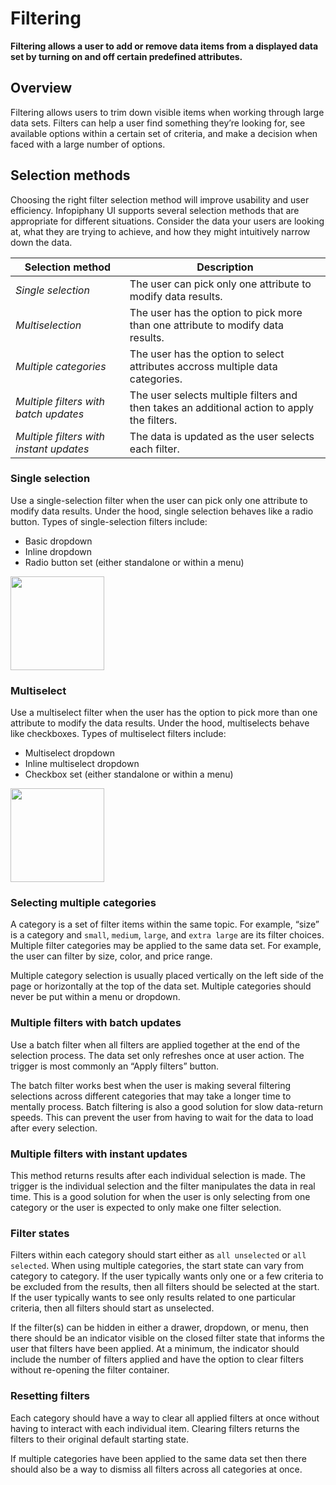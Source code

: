 # Filtering <Badge text="In-progress" type="warning"/>

**Filtering allows a user to add or remove data items from a displayed data set by turning on and off certain predefined attributes.**

## Overview

Filtering allows users to trim down visible items when working through large data sets. Filters can help a user find something they’re looking for, see available options within a certain set of criteria, and make a decision when faced with a large number of options.

## Selection methods

Choosing the right filter selection method will improve usability and user efficiency. Infopiphany UI supports several selection methods that are appropriate for different situations. Consider the data your users are looking at, what they are trying to achieve, and how they might intuitively narrow down the data.

| Selection method | Description |
| --- | --- |
| _Single selection_ | The user can pick only one attribute to modify data results. |
| _Multiselection_ | The user has the option to pick more than one attribute to modify data results. |
| _Multiple categories_ | The user has the option to select attributes accross multiple data categories. |
| _Multiple filters with batch updates_ | The user selects multiple filters and then takes an additional action to apply the filters. |
| _Multiple filters with instant updates_ | The data is updated as the user selects each filter. |

### Single selection

Use a single-selection filter when the user can pick only one attribute to modify data results. Under the hood, single selection behaves like a radio button. Types of single-selection filters include:

- Basic dropdown
- Inline dropdown
- Radio button set (either standalone or within a menu)

<div class="app-styles">
  <div class="d-flex justify-content-center align-items-center w-100">
    <div class="border shadow-sm mt-3">
      <div>
        <img src="/filter.png" height="150">
      </div>
    </div>
  </div>
</div>

### Multiselect

Use a multiselect filter when the user has the option to pick more than one attribute to modify the data results. Under the hood, multiselects behave like checkboxes. Types of multiselect filters include:

- Multiselect dropdown
- Inline multiselect dropdown
- Checkbox set (either standalone or within a menu)

<div class="app-styles">
  <div class="d-flex justify-content-center align-items-center w-100">
    <div class="border shadow-sm mt-3">
      <div>
        <img src="/filter-multiple.png" height="150">
      </div>
    </div>
  </div>
</div>

### Selecting multiple categories

A category is a set of filter items within the same topic. For example, “size” is a category and `small`, `medium`, `large`, and `extra large` are its filter choices. Multiple filter categories may be applied to the same data set. For example, the user can filter by size, color, and price range.

Multiple category selection is usually placed vertically on the left side of the page or horizontally at the top of the data set. Multiple categories should never be put within a menu or dropdown.

<FilterMultipleCategories />

### Multiple filters with batch updates

Use a batch filter when all filters are applied together at the end of the selection process. The data set only refreshes once at user action. The trigger is most commonly an “Apply filters” button.

The batch filter works best when the user is making several filtering selections across different categories that may take a longer time to mentally process. Batch filtering is also a good solution for slow data-return speeds. This can prevent the user from having to wait for the data to load after every selection.

<FilterMultipleBatch />

### Multiple filters with instant updates

This method returns results after each individual selection is made. The trigger is the individual selection and the filter manipulates the data in real time. This is a good solution for when the user is only selecting from one category or the user is expected to only make one filter selection.

### Filter states

Filters within each category should start either as `all unselected` or `all selected`. When using multiple categories, the start state can vary from category to category. If the user typically wants only one or a few criteria to be excluded from the results, then all filters should be selected at the start. If the user typically wants to see only results related to one particular criteria, then all filters should start as unselected.

If the filter(s) can be hidden in either a drawer, dropdown, or menu, then there should be an indicator visible on the closed filter state that informs the user that filters have been applied. At a minimum, the indicator should include the number of filters applied and have the option to clear filters without re-opening the filter container.


### Resetting filters

Each category should have a way to clear all applied filters at once without having to interact with each individual item. Clearing filters returns the filters to their original default starting state.

If multiple categories have been applied to the same data set then there should also be a way to dismiss all filters across all categories at once.

<FilterMultipleCategories />
